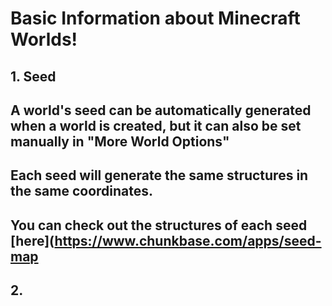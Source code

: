 # Basic Information about Minecraft Worlds!
## 1. Seed
## A world's seed can be automatically generated when a world is created, but it can also be set manually in "More World Options"
## Each seed will generate the same structures in the same coordinates. 
## You can check out the structures of each seed [here](https://www.chunkbase.com/apps/seed-map
## 2.
